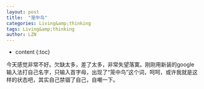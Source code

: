 ```yaml
---
layout: post
title:  "笼中鸟" 
categories: Living&amp;thinking
tags: Living&amp;thinking
author: LZN
---
```


* content
{:toc}

今天感觉非常不好。欠缺太多，差了太多，非常失望落寞。刚刚用新装的google输入法打自己名字，只输入首字母，出现了“笼中鸟”这个词，呵呵，或许我就是这样的状态吧，其实自己禁锢了自己，自嘲一下。